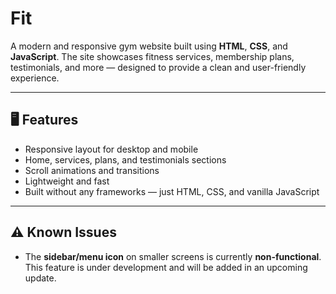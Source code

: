 # Fit
A modern and responsive gym website built using **HTML**, **CSS**, and **JavaScript**. The site showcases fitness services, membership plans, testimonials, and more — designed to provide a clean and user-friendly experience.

---

## 🖥️ Features

- Responsive layout for desktop and mobile
- Home, services, plans, and testimonials sections
- Scroll animations and transitions
- Lightweight and fast
- Built without any frameworks — just HTML, CSS, and vanilla JavaScript

---

## ⚠️ Known Issues

- The **sidebar/menu icon** on smaller screens is currently **non-functional**. This feature is under development and will be added in an upcoming update.

